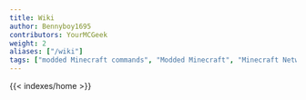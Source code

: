 ```yaml
---
title: Wiki
author: Bennyboy1695
contributors: YourMCGeek
weight: 2
aliases: ["/wiki"]
tags: ["modded Minecraft commands", "Modded Minecraft", "Minecraft Network", "ShadowNode", "ShadowNode Modded", "Modded MC", "Modded MC Network", "ShadowNode Wiki"]
---
```


{{< indexes/home >}}
<!--
In this category you will find all commands, guides, rules and answers to questions you may have about our server!

If you feel like something is missing from this wiki, just follow the steps laid out in our [Contributing Page](./guides/contributing)
-->
